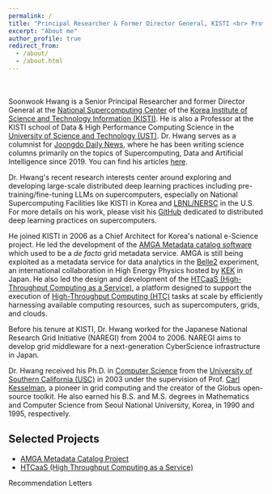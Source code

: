 ```yaml
---
permalink: /
title: "Principal Researcher & Former Director General, KISTI <br> Professor, University of Science and Technology"
excerpt: "About me"
author_profile: true
redirect_from: 
  - /about/
  - /about.html
---
```


<br><br>
Soonwook Hwang is a Senior Principal Researcher and former Director General at the [National Supercomputing Center](https://www.ksc.re.kr/) of the [Korea Institute of Science and Technology Information (KISTI)](https://www.kisti.re.kr/). He is also a Professor at the KISTI school of Data & High Performance Computing Science in the [University of Science and Technology (UST)](https://www.ust.ac.kr/). Dr. Hwang serves as a columnist for [Joongdo Daily News](http://www.joongdo.co.kr/), where he has been writing science columns primarily on the topics of Supercomputing, Data and Artificial Intelligence since 2019. You can find his articles [here](https://hwang2006.github.io/year-archive/).

Dr. Hwang's recent research interests center around exploring and developing large-scale distributed deep learning practices including pre-training/fine-tuning LLMs on supercomputers, especially on National Supercomputing Facilities like KISTI in Korea and [LBNL/NERSC](https://www.nersc.gov/) in the U.S. For more details on his work, please visit his [GitHub](https://github.com/hwang2006) dedicated to distributed deep learning practices on supercomputers.

He joined KISTI in 2006 as a Chief Architect for Korea's national e-Science project. He led the development of the [AMGA Metadata catalog software](https://amga.web.cern.ch/amga/) which used to be a *de facto* grid metadata service. AMGA is still being exploited as a metadata service for data analytics in the [Belle2](https://www.belle2.org/) experiment, an international collaboration in High Energy Physics hosted by [KEK](https://www.kek.jp/) in Japan.  He also led the design and development of the [HTCaaS (High-Throughput Computing as a Service)](https://htcaas-e90544c543f1.herokuapp.com/), a platform designed to support the execution of [High-Throughput Computing (HTC)](https://en.wikipedia.org/wiki/High-throughput_computing) tasks at scale by efficiently harnessing available computing resources, such as supercomputers, grids, and clouds.

Before his tenure at KISTI, Dr. Hwang worked for the Japanese National Research Grid Initiative (NAREGI) from 2004 to 2006. NAREGI aims to develop grid middleware for a next-generation CyberScience infrastructure in Japan. 

Dr. Hwang received his Ph.D. in [Computer Science](https://www.cs.usc.edu/) from the [University of Southern California (USC)](https://www.usc.edu/) in 2003 under the supervision of Prof. [Carl Kesselman](https://michelson.usc.edu/faculty-directory/carl-kesselman/), a pioneer in grid computing and the creator of the Globus open-source toolkit. He also earned his B.S. and M.S. degrees in Mathematics and Computer Science from Seoul National University, Korea, in 1990 and 1995, respectively.

Selected Projects
------
* [AMGA Metadata Catalog Project](https://amga.web.cern.ch/amga/)
* [HTCaaS (High Throughput Computing as a Service)](http://htcaas.kisti.re.kr)

Recommendation Letters


